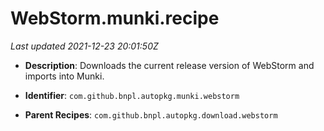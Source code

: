# WebStorm.munki.recipe

_Last updated 2021-12-23 20:01:50Z_

- **Description**: Downloads the current release version of WebStorm and imports into Munki.

- **Identifier**: `com.github.bnpl.autopkg.munki.webstorm`

- **Parent Recipes**: `com.github.bnpl.autopkg.download.webstorm`
